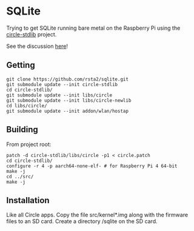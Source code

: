 SQLite
======

Trying to get SQLite running bare metal on the Raspberry Pi using the [circle-stdlib](https://github.com/smuehlst/circle-stdlib) project.

See the discussion [here](https://github.com/rsta2/circle/issues/328)!

Getting
-------

	git clone https://github.com/rsta2/sqlite.git
	git submodule update --init circle-stdlib
	cd circle-stdlib/
	git submodule update --init libs/circle
	git submodule update --init libs/circle-newlib
	cd libs/circle/
	git submodule update --init addon/wlan/hostap

Building
--------

From project root:

	patch -d circle-stdlib/libs/circle -p1 < circle.patch
	cd circle-stdlib/
	configure -r 4 -p aarch64-none-elf-	# for Raspberry Pi 4 64-bit
	make -j
	cd ../src/
	make -j

Installation
------------

Like all Circle apps. Copy the file src/kernel*.img along with the firmware files to an SD card. Create a directory /sqlite on the SD card.
